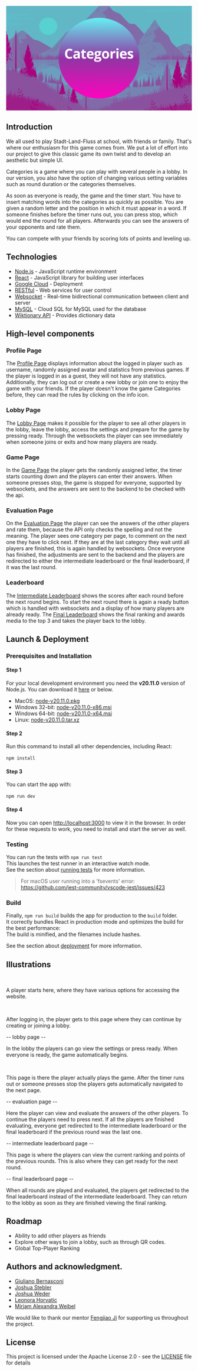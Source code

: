 <p>
    <img alt="" src="https://raw.githubusercontent.com/sopra-fs24-group-20/sopra-fs24-group-20-client/main/src/images/categories_logo.png" /><br/>
</p>

## Introduction 
We all used to play Stadt-Land-Fluss at school, with friends or family. That's where our enthusiasm for this game comes from.
We put a lot of effort into our project to give this classic game its own twist and to develop an aesthetic but simple UI.

Categories is a game where you can play with several people in a lobby. In our version, you also have the option of changing various setting variables such as round duration or the categories themselves.

As soon as everyone is ready, the game and the timer start. You have to insert matching words into the categories as quickly as possible. You are given a random letter and the position in which it must appear in a word.
If someone finishes before the timer runs out, you can press stop, which would end the round for all players.
Afterwards you can see the answers of your opponents and rate them.

You can compete with your friends by scoring lots of points and leveling up.

## Technologies
- [Node.js](https://nodejs.org/en/docs) - JavaScript runtime environment
- [React](https://react.dev/learn) - JavaScript library for building user interfaces
- [Google Cloud](https://cloud.google.com/appengine/docs/flexible) - Deployment
- [RESTful](https://restfulapi.net/) - Web services for user control
- [Websocket](https://spring.io/guides/gs/messaging-stomp-websocket/) -  Real-time bidirectional communication between client and server
- [MySQL](https://cloud.google.com/sql/docs/mysql) - Cloud SQL for MySQL used for the database
- [Wiktionary API](https://en.wiktionary.org/w/api.php) - Provides dictionary data

## High-level components
### Profile Page
The [Profile Page](https://github.com/sopra-fs24-group-20/sopra-fs24-group-20-client/blob/main/src/components/views/ProfilePage.tsx) displays information about the logged in player such as username, randomly assigned avatar and statistics from previous games. If the player is logged in as a guest, they will not have any statistics. Additionally, they can log out or create a new lobby or join one to enjoy the game with your friends. If the player doesn't know the game Categories before, they can read the rules by clicking on the info icon.
### Lobby Page
The [Lobby Page](https://github.com/sopra-fs24-group-20/sopra-fs24-group-20-client/blob/main/src/components/views/LobbyPage.tsx) makes it possible for the player to see all other players in the lobby, leave the lobby, access the settings and prepare for the game by pressing ready. Through the websockets the player can see immediately when someone joins or exits and how many players are ready.
### Game Page
In the [Game Page](https://github.com/sopra-fs24-group-20/sopra-fs24-group-20-client/blob/main/src/components/views/Game.tsx) the player gets the randomly assigned letter, the timer starts counting down and the players can enter their answers. When someone presses stop, the game is stopped for everyone, supported by websockets, and the answers are sent to the backend to be checked with the api.
### Evaluation Page
On the [Evaluation Page](https://github.com/sopra-fs24-group-20/sopra-fs24-group-20-client/blob/main/src/components/views/EvaluationScreen.tsx) the player can see the answers of the other players and rate them, because the API only checks the spelling and not the meaning. The player sees one category per page, to comment on the next one they have to click next. If they are at the last category they wait until all players are finished, this is again handled by websockets. Once everyone has finished, the adjustments are sent to the backend and the players are redirected to either the intermediate leaderboard or the final leaderboard, if it was the last round.
### Leaderboard
The [Intermediate Leaderboard](https://github.com/sopra-fs24-group-20/sopra-fs24-group-20-client/blob/main/src/components/views/Leader.tsx) shows the scores after each round before the next round begins. To start the next round there is again a ready button which is handled with websockets and a display of how many players are already ready. The [Final Leaderboard](https://github.com/sopra-fs24-group-20/sopra-fs24-group-20-client/blob/main/src/components/views/FinalLeader.tsx) shows the final ranking and awards media to the top 3 and takes the player back to the lobby.

## Launch & Deployment
### Prerequisites and Installation
#### Step 1
For your local development environment you need the **v20.11.0** version of Node.js. You can download it [here](https://nodejs.org/download/release/v20.11.0/) or below.

- MacOS: [node-v20.11.0.pkg](https://nodejs.org/download/release/v20.11.0/node-v20.11.0.pkg)
- Windows 32-bit: [node-v20.11.0-x86.msi](https://nodejs.org/download/release/v20.11.0/node-v20.11.0-x86.msi)
- Windows 64-bit: [node-v20.11.0-x64.msi](https://nodejs.org/download/release/v20.11.0/node-v20.11.0-x64.msi)
- Linux: [node-v20.11.0.tar.xz](https://nodejs.org/dist/v20.11.0/node-v20.11.0.tar.xz)

#### Step 2

Run this command to install all other dependencies, including React:

```npm install```

#### Step 3

You can start the app with:

```npm run dev```

#### Step 4

Now you can open [http://localhost:3000](http://localhost:3000) to view it in the browser.
In order for these requests to work, you need to install and start the server as well.

### Testing
You can run the tests with `npm run test`\
This launches the test runner in an interactive watch mode.\
See the section about [running tests](https://facebook.github.io/create-react-app/docs/running-tests) for more information.

> For macOS user running into a 'fsevents' error: https://github.com/jest-community/vscode-jest/issues/423

### Build
Finally, `npm run build` builds the app for production to the `build` folder.<br>
It correctly bundles React in production mode and optimizes the build for the best performance:\
The build is minified, and the filenames include hashes.<br>

See the section about [deployment](https://facebook.github.io/create-react-app/docs/deployment) for more information.

## Illustrations
<p>
    <img alt="" src="https://raw.githubusercontent.com/sopra-fs24-group-20/sopra-fs24-group-20-client/main/src/images/start.png" /><br/>
</p>

A player starts here, where they have various options for accessing the website.

<p>
    <img alt="" src="https://raw.githubusercontent.com/sopra-fs24-group-20/sopra-fs24-group-20-client/main/src/images/profile.png" /><br/>
</p>

After logging in, the player gets to this page where they can continue by creating or joining a lobby.

-- lobby page --

In the lobby the players can go view the settings or press ready. When everyone is ready, the game automatically begins.

<p>
    <img alt="" src="https://raw.githubusercontent.com/sopra-fs24-group-20/sopra-fs24-group-20-client/main/src/images/game.png" /><br/>
</p> 

This page is there the player actually plays the game. After the timer runs out or someone presses stop the players gets automatically navigated to the next page.

-- evaluation page --

Here the player can view and evaluate the answers of the other players. To continue the players need to press next. If all the players are finished evaluating, everyone get redirected to the intermediate leaderboard or the final leaderboard if the previous round was the last one.

-- intermediate leaderboard page --

This page is where the players can view the current ranking and points of the previous rounds. This is also where they can get ready for the next round.

-- final leaderboard page -- 

When all rounds are played and evaluated, the players get redirected to the final leaderboard instead of the intermediate leaderboard. They can return to the lobby as soon as they are finished viewing the final ranking.

## Roadmap
- Ability to add other players as friends
- Explore other ways to join a lobby, such as through QR codes.
- Global Top-Player Ranking

## Authors and acknowledgment.
- [Giuliano Bernasconi](https://github.com/GiulianoBernasconi)
- [Joshua Stebler](https://github.com/Joshuastebler)
- [Joshua Weder](https://github.com/joswed)
- [Leonora Horvatic](https://github.com/LeoHorv)
- [Mirjam Alexandra Weibel](https://github.com/mirjamweibel)

We would like to thank our mentor [Fengjiao Ji](https://github.com/feji08) for supporting us throughout the project.

## License
This project is licensed under the Apache License 2.0 - see the [LICENSE](LICENSE) file for details